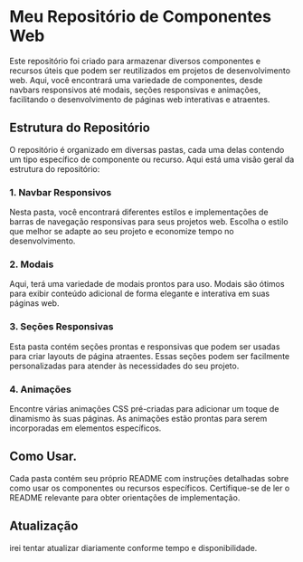 # Meu Repositório de Componentes Web

Este repositório foi criado para armazenar diversos componentes e recursos úteis que podem ser reutilizados em projetos de desenvolvimento web. Aqui, você encontrará uma variedade de componentes, desde navbars responsivos até modais, seções responsivas e animações, facilitando o desenvolvimento de páginas web interativas e atraentes.

## Estrutura do Repositório

O repositório é organizado em diversas pastas, cada uma delas contendo um tipo específico de componente ou recurso. Aqui está uma visão geral da estrutura do repositório:

### 1. Navbar Responsivos

Nesta pasta, você encontrará diferentes estilos e implementações de barras de navegação responsivas para seus projetos web. Escolha o estilo que melhor se adapte ao seu projeto e economize tempo no desenvolvimento.

### 2. Modais

Aqui, terá uma variedade de modais prontos para uso. Modais são ótimos para exibir conteúdo adicional de forma elegante e interativa em suas páginas web.

### 3. Seções Responsivas

Esta pasta contém seções prontas e responsivas que podem ser usadas para criar layouts de página atraentes. Essas seções podem ser facilmente personalizadas para atender às necessidades do seu projeto.

### 4. Animações

Encontre várias animações CSS pré-criadas para adicionar um toque de dinamismo às suas páginas. As animações estão prontas para serem incorporadas em elementos específicos.

## Como Usar.

Cada pasta contém seu próprio README com instruções detalhadas sobre como usar os componentes ou recursos específicos. Certifique-se de ler o README relevante para obter orientações de implementação.

## Atualização
irei tentar atualizar diariamente conforme tempo e disponibilidade.


